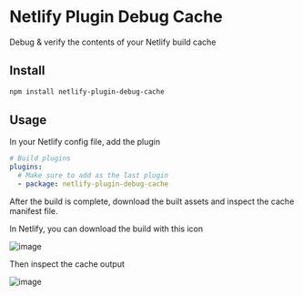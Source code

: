 # Netlify Plugin Debug Cache

Debug & verify the contents of your Netlify build cache

## Install

```bash
npm install netlify-plugin-debug-cache
```

## Usage

In your Netlify config file, add the plugin

```yml
# Build plugins
plugins:
  # Make sure to add as the last plugin
  - package: netlify-plugin-debug-cache
```

After the build is complete, download the built assets and inspect the cache manifest file.

In Netlify, you can download the build with this icon

![image](https://user-images.githubusercontent.com/532272/70269557-7faf2600-1757-11ea-8a3b-4ce38ce6d6d2.png)

Then inspect the cache output

![image](https://user-images.githubusercontent.com/532272/74368535-b40f1600-4d88-11ea-98ee-8d5e2a06168c.png)
